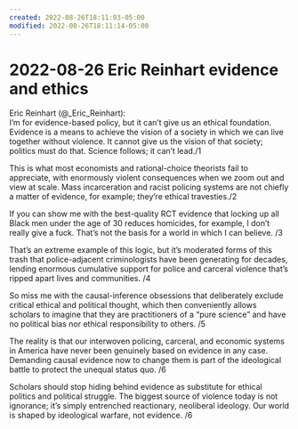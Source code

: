 ```yaml
---
created: 2022-08-26T18:11:03-05:00
modified: 2022-08-26T18:11:14-05:00
---
```


# 2022-08-26 Eric Reinhart evidence and ethics

Eric Reinhart (@_Eric_Reinhart):  
I’m for evidence-based policy, but it can’t give us an ethical foundation. Evidence is a means to achieve the vision of a society in which we can live together without violence. It cannot give us the vision of that society; politics must do that. Science follows; it can’t lead./1

This is what most economists and rational-choice theorists fail to appreciate, with enormously violent consequences when we zoom out and view at scale. Mass incarceration and racist policing systems are not chiefly a matter of evidence, for example; they’re ethical travesties./2

If you can show me with the best-quality RCT evidence that locking up all Black men under the age of 30 reduces homicides, for example, I don’t really give a fuck. That’s not the basis for a world in which I can believe. /3

That’s an extreme example of this logic, but it’s moderated forms of this trash that police-adjacent criminologists have been generating for decades, lending enormous cumulative support for police and carceral violence that’s ripped apart lives and communities. /4

So miss me with the causal-inference obsessions that deliberately exclude critical ethical and political thought, which then conveniently allows scholars to imagine that they are practitioners of a “pure science” and have no political bias nor ethical responsibility to others. /5

The reality is that our interwoven policing, carceral, and economic systems in America have never been genuinely based on evidence in any case. Demanding causal evidence now to change them is part of the ideological battle to protect the unequal status quo. /6

Scholars should stop hiding behind evidence as substitute for ethical politics and political struggle. The biggest source of violence today is not ignorance; it’s simply entrenched reactionary, neoliberal ideology. Our world is shaped by ideological warfare, not evidence. /6


